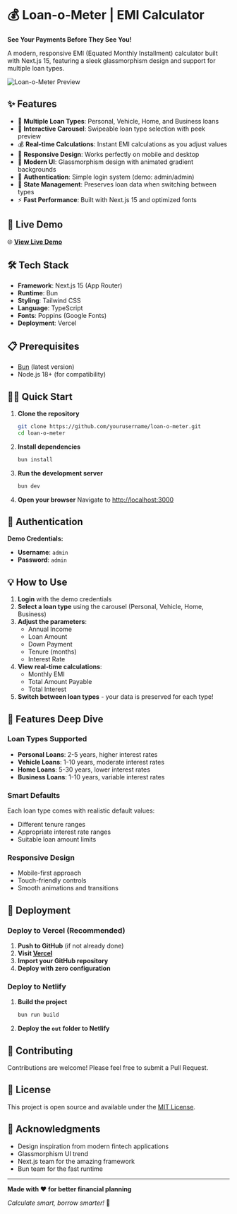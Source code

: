 # 💰 Loan-o-Meter | EMI Calculator

**See Your Payments Before They See You!**

A modern, responsive EMI (Equated Monthly Installment) calculator built with Next.js 15, featuring a sleek glassmorphism design and support for multiple loan types.

![Loan-o-Meter Preview](https://via.placeholder.com/800x600/000000/FFFFFF?text=Loan-o-Meter+Preview)

## ✨ Features

- 🏦 **Multiple Loan Types**: Personal, Vehicle, Home, and Business loans
- 🎪 **Interactive Carousel**: Swipeable loan type selection with peek preview
- 💰 **Real-time Calculations**: Instant EMI calculations as you adjust values
- 📱 **Responsive Design**: Works perfectly on mobile and desktop
- 🎨 **Modern UI**: Glassmorphism design with animated gradient backgrounds
- 🔐 **Authentication**: Simple login system (demo: admin/admin)
- 💾 **State Management**: Preserves loan data when switching between types
- ⚡ **Fast Performance**: Built with Next.js 15 and optimized fonts

## 🚀 Live Demo

🌐 **[View Live Demo](https://loan-o-meter.vercel.app/)**

## 🛠️ Tech Stack

- **Framework**: Next.js 15 (App Router)
- **Runtime**: Bun
- **Styling**: Tailwind CSS
- **Language**: TypeScript
- **Fonts**: Poppins (Google Fonts)
- **Deployment**: Vercel

## 📋 Prerequisites

- [Bun](https://bun.sh/) (latest version)
- Node.js 18+ (for compatibility)

## 🏃‍♂️ Quick Start

1. **Clone the repository**
   ```bash
   git clone https://github.com/yourusername/loan-o-meter.git
   cd loan-o-meter
   ```

2. **Install dependencies**
   ```bash
   bun install
   ```

3. **Run the development server**
   ```bash
   bun dev
   ```

4. **Open your browser**
   Navigate to [http://localhost:3000](http://localhost:3000)

## 🔐 Authentication

**Demo Credentials:**
- **Username**: `admin`
- **Password**: `admin`

## 💡 How to Use

1. **Login** with the demo credentials
2. **Select a loan type** using the carousel (Personal, Vehicle, Home, Business)
3. **Adjust the parameters**:
   - Annual Income
   - Loan Amount
   - Down Payment
   - Tenure (months)
   - Interest Rate
4. **View real-time calculations**:
   - Monthly EMI
   - Total Amount Payable
   - Total Interest
5. **Switch between loan types** - your data is preserved for each type!

## 🎨 Features Deep Dive

### Loan Types Supported
- **Personal Loans**: 2-5 years, higher interest rates
- **Vehicle Loans**: 1-10 years, moderate interest rates  
- **Home Loans**: 5-30 years, lower interest rates
- **Business Loans**: 1-10 years, variable interest rates

### Smart Defaults
Each loan type comes with realistic default values:
- Different tenure ranges
- Appropriate interest rate ranges
- Suitable loan amount limits

### Responsive Design
- Mobile-first approach
- Touch-friendly controls
- Smooth animations and transitions

## 🚀 Deployment

### Deploy to Vercel (Recommended)

1. **Push to GitHub** (if not already done)
2. **Visit [Vercel](https://vercel.com)**
3. **Import your GitHub repository**
4. **Deploy with zero configuration**

### Deploy to Netlify

1. **Build the project**
   ```bash
   bun run build
   ```
2. **Deploy the `out` folder to Netlify**

## 🤝 Contributing

Contributions are welcome! Please feel free to submit a Pull Request.

## 📄 License

This project is open source and available under the [MIT License](LICENSE).

## 🙏 Acknowledgments

- Design inspiration from modern fintech applications
- Glassmorphism UI trend
- Next.js team for the amazing framework
- Bun team for the fast runtime

---

**Made with ❤️ for better financial planning**

*Calculate smart, borrow smarter!* 💪